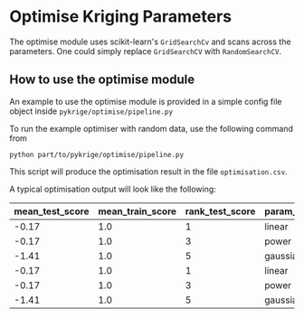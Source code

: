 # Optimise Kriging Parameters

The optimise module uses scikit-learn's `GridSearchCv` and scans across the parameters. One could simply replace `GridSearchCV` with `RandomSearchCV`. 


## How to use the optimise module

An example to use the optimise module is provided in a simple config file object inside `pykrige/optimise/pipeline.py`

To run the example optimiser with random data, use the following command from
    
    python part/to/pykrige/optimise/pipeline.py

This script will produce the optimisation result in the file `optimisation.csv`.
 
A typical optimisation output will look like the following:

|mean_test_score|mean_train_score|rank_test_score|param_krige__variogram_model|param_krige__method|
|---------------|----------------|---------------|----------------------------|-------------------|
|-0.17|1.0|1|linear|ordinary|
|-0.17|1.0|3|power|ordinary|
|-1.41|1.0|5|gaussian|ordinary|
|-0.17|1.0|1|linear|universal|
|-0.17|1.0|3|power|universal|
|-1.41|1.0|5|gaussian|universal|
